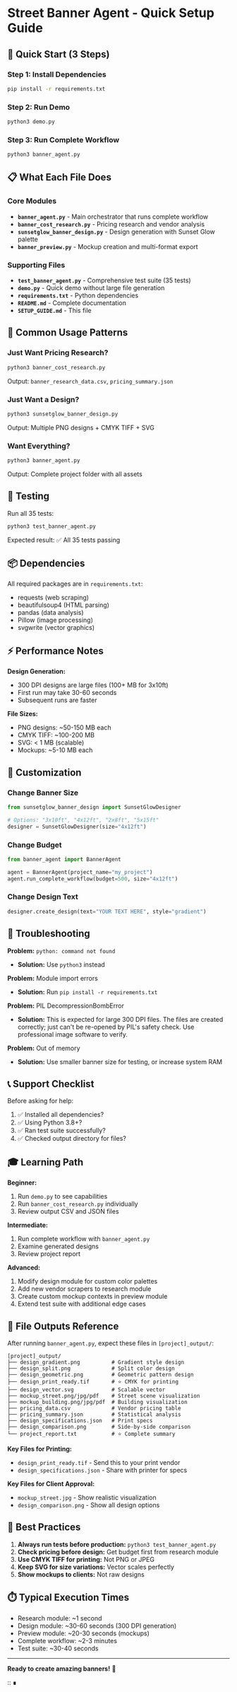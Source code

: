 # Street Banner Agent - Quick Setup Guide

## 🚀 Quick Start (3 Steps)

### Step 1: Install Dependencies
```bash
pip install -r requirements.txt
```

### Step 2: Run Demo
```bash
python3 demo.py
```

### Step 3: Run Complete Workflow
```bash
python3 banner_agent.py
```

## 📋 What Each File Does

### Core Modules
- **`banner_agent.py`** - Main orchestrator that runs complete workflow
- **`banner_cost_research.py`** - Pricing research and vendor analysis
- **`sunsetglow_banner_design.py`** - Design generation with Sunset Glow palette
- **`banner_preview.py`** - Mockup creation and multi-format export

### Supporting Files
- **`test_banner_agent.py`** - Comprehensive test suite (35 tests)
- **`demo.py`** - Quick demo without large file generation
- **`requirements.txt`** - Python dependencies
- **`README.md`** - Complete documentation
- **`SETUP_GUIDE.md`** - This file

## 🎯 Common Usage Patterns

### Just Want Pricing Research?
```bash
python3 banner_cost_research.py
```
Output: `banner_research_data.csv`, `pricing_summary.json`

### Just Want a Design?
```bash
python3 sunsetglow_banner_design.py
```
Output: Multiple PNG designs + CMYK TIFF + SVG

### Want Everything?
```bash
python3 banner_agent.py
```
Output: Complete project folder with all assets

## 🧪 Testing

Run all 35 tests:
```bash
python3 test_banner_agent.py
```

Expected result: ✅ All 35 tests passing

## 📦 Dependencies

All required packages are in `requirements.txt`:
- requests (web scraping)
- beautifulsoup4 (HTML parsing)
- pandas (data analysis)
- Pillow (image processing)
- svgwrite (vector graphics)

## ⚡ Performance Notes

**Design Generation:**
- 300 DPI designs are large files (100+ MB for 3x10ft)
- First run may take 30-60 seconds
- Subsequent runs are faster

**File Sizes:**
- PNG designs: ~50-150 MB each
- CMYK TIFF: ~100-200 MB
- SVG: < 1 MB (scalable)
- Mockups: ~5-10 MB each

## 🎨 Customization

### Change Banner Size
```python
from sunsetglow_banner_design import SunsetGlowDesigner

# Options: "3x10ft", "4x12ft", "2x8ft", "5x15ft"
designer = SunsetGlowDesigner(size="4x12ft")
```

### Change Budget
```python
from banner_agent import BannerAgent

agent = BannerAgent(project_name="my_project")
agent.run_complete_workflow(budget=500, size="4x12ft")
```

### Change Design Text
```python
designer.create_design(text="YOUR TEXT HERE", style="gradient")
```

## 🐛 Troubleshooting

**Problem:** `python: command not found`
- **Solution:** Use `python3` instead

**Problem:** Module import errors
- **Solution:** Run `pip install -r requirements.txt`

**Problem:** PIL DecompressionBombError
- **Solution:** This is expected for large 300 DPI files. The files are created correctly; just can't be re-opened by PIL's safety check. Use professional image software to verify.

**Problem:** Out of memory
- **Solution:** Use smaller banner size for testing, or increase system RAM

## 📞 Support Checklist

Before asking for help:
1. ✅ Installed all dependencies?
2. ✅ Using Python 3.8+?
3. ✅ Ran test suite successfully?
4. ✅ Checked output directory for files?

## 🎓 Learning Path

**Beginner:**
1. Run `demo.py` to see capabilities
2. Run `banner_cost_research.py` individually
3. Review output CSV and JSON files

**Intermediate:**
1. Run complete workflow with `banner_agent.py`
2. Examine generated designs
3. Review project report

**Advanced:**
1. Modify design module for custom color palettes
2. Add new vendor scrapers to research module
3. Create custom mockup contexts in preview module
4. Extend test suite with additional edge cases

## 📄 File Outputs Reference

After running `banner_agent.py`, expect these files in `[project]_output/`:

```
[project]_output/
├── design_gradient.png          # Gradient style design
├── design_split.png             # Split color design  
├── design_geometric.png         # Geometric pattern design
├── design_print_ready.tif       # ⭐ CMYK for printing
├── design_vector.svg            # Scalable vector
├── mockup_street.png/jpg/pdf    # Street scene visualization
├── mockup_building.png/jpg/pdf  # Building visualization
├── pricing_data.csv             # Vendor pricing table
├── pricing_summary.json         # Statistical analysis
├── design_specifications.json   # Print specs
├── design_comparison.png        # Side-by-side comparison
└── project_report.txt           # ⭐ Complete summary
```

**Key Files for Printing:**
- `design_print_ready.tif` - Send this to your print vendor
- `design_specifications.json` - Share with printer for specs

**Key Files for Client Approval:**
- `mockup_street.jpg` - Show realistic visualization
- `design_comparison.png` - Show all design options

## 🔐 Best Practices

1. **Always run tests before production:** `python3 test_banner_agent.py`
2. **Check pricing before design:** Get budget first from research module
3. **Use CMYK TIFF for printing:** Not PNG or JPEG
4. **Keep SVG for size variations:** Vector scales perfectly
5. **Show mockups to clients:** Not raw designs

## ⏱️ Typical Execution Times

- Research module: ~1 second
- Design module: ~30-60 seconds (300 DPI generation)
- Preview module: ~20-30 seconds (mockups)
- Complete workflow: ~2-3 minutes
- Test suite: ~30-40 seconds

---

**Ready to create amazing banners!** 🎨

:: ∎
